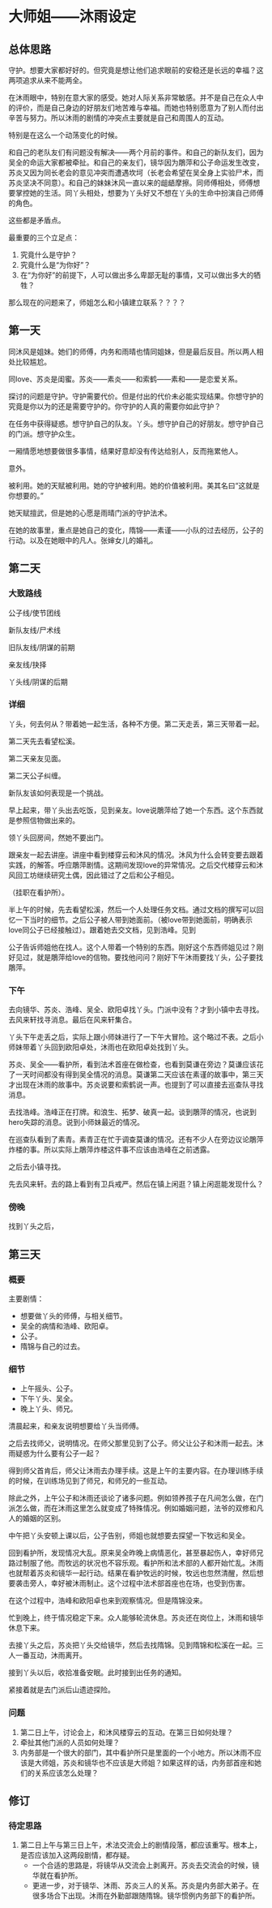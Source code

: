 # 大师姐——沐雨设定

## 总体思路

守护。想要大家都好好的。但究竟是想让他们追求眼前的安稳还是长远的幸福？这两项追求从来不能两全。

在沐雨眼中，特别在意大家的感受。她对人际关系非常敏感。并不是自己在众人中的评价，而是自己身边的好朋友们地苦难与幸福。而她也特别愿意为了别人而付出辛苦与努力。所以沐雨的剧情的冲突点主要就是自己和周围人的互动。

特别是在这么一个动荡变化的时候。

和自己的老队友们有问题没有解决——两个月前的事件。和自己的新队友们，因为吴全的命运大家都被牵扯。和自己的亲友们，镜华因为鵰萍和公子命运发生改变，苏炎又因为同长老会的意见冲突而遭遇坎坷（长老会希望在吴全身上实验尸术，而苏炎坚决不同意）。和自己的妹妹沐风一直以来的龃龉摩擦。同师傅相处，师傅想要掌控她的生活。同丫头相处，想要为丫头好又不想在丫头的生命中扮演自己师傅的角色。

这些都是矛盾点。

最重要的三个立足点：

1. 究竟什么是守护？
2. 究竟什么是“为你好”？
3. 在“为你好”的前提下，人可以做出多么卑鄙无耻的事情，又可以做出多大的牺牲？

那么现在的问题来了，师姐怎么和小镇建立联系？？？？

## 第一天

同沐风是姐妹。她们的师傅，内务和雨晴也情同姐妹，但是最后反目。所以两人相处比较尴尬。

同love、苏炎是闺蜜。苏炎——素炎——和索鹤——素和——是恋爱关系。

探讨的问题是守护。守护需要代价。但是付出的代价未必能实现结果。你想守护的究竟是你以为的还是需要守护的。你守护的人真的需要你如此守护？

在任务中获得疑惑。想守护自己的队友。丫头。想守护自己的好朋友。想守护自己的门派。想守护众生。

一厢情愿地想要做很多事情，结果好意却没有传达给别人，反而拖累他人。

意外。

被利用。她的天赋被利用。她的守护被利用。她的价值被利用。美其名曰“这就是你想要的。”

她天赋擅武，但是她的心愿是雨晴门派的守护法术。

在她的故事里，重点是她自己的变化，隋锦——素谨——小队的过去经历，公子的行动。以及在她眼中的凡人。张婶女儿的婚礼。

## 第二天


### 大致路线

公子线/使节团线

新队友线/尸术线

旧队友线/阴谋的前期

亲友线/抉择

丫头线/阴谋的后期

### 详细

丫头，何去何从？带着她一起生活，各种不方便。第二天走丢，第三天带着一起。

第二天先去看望松溪。

第二天亲友见面。

第二天公子纠缠。

新队友该如何表现是一个挑战。

早上起来，带丫头出去吃饭，见到亲友。love说鵰萍给了她一个东西。这个东西就是参照信物做出来的。

领丫头回房间，然她不要出门。

跟亲友一起去讲座。讲座中看到楼穿云和沐风的情况。沐风为什么会转变要去跟着实践，的解答。呼应鵰萍剧情。这期间发现love的异常情况。之后交代楼穿云和沐风回工坊继续研究土偶，因此错过了之后和公子相见。

（挂职在看护所）。

半上午的时候，先去看望松溪，然后一个人处理任务文档。通过文档的撰写可以回忆一下当时的细节。之后公子被人带到她面前。（被love带到她面前，明确表示love同公子已经接触过）。跟着她去交文档，见到浩峰。见到

公子告诉师姐他在找人。这个人带着一个特别的东西。刚好这个东西师姐见过？刚好见过，就是鵰萍给love的信物。要找他问问？刚好下午沐雨要找丫头，公子要找鵰萍。

### 下午

去向镜华、苏炎、浩峰、吴全、欧阳卓找丫头。门派中没有？才到小镇中去寻找。去风来轩找寻消息。最后在风来轩集合。

丫头下午走丢之后，实际上跟小师妹进行了一下午大冒险。这个略过不表。之后小师妹带着丫头回到欧阳卓处，沐雨也在欧阳卓处找到丫头。

苏炎、吴全——看护所，看到法术首座在做检查，也看到莫谦在旁边？莫谦应该花了一天时间都没有得到吴全情况的消息。莫谦第二天应该在素谨的故事中，第三天才出现在沐雨的故事中。苏炎说要和索鹤说一声。也提到了可以直接去巡查队寻找消息。

去找浩峰。浩峰正在打牌。和浪生、拓梦、破真一起。谈到鵰萍的情况，也说到hero失踪的消息。说到小师妹最近的情况。

在巡查队看到了素青。素青正在忙于调查莫谦的情况。还有不少人在旁边议论鵰萍炸楼的事。所以实际上鵰萍炸楼这件事不应该由浩峰在之前透露。

之后去小镇寻找。

先去风来轩。去的路上看到有卫兵戒严。然后在镇上闲逛？镇上闲逛能发现什么？

### 傍晚

找到丫头之后，

## 第三天

### 概要

主要剧情：

+ 想要做丫头的师傅，与相关细节。
+ 吴全的病情和浩峰、欧阳卓。
+ 公子。
+ 隋锦与自己的过去。

### 细节

+ 上午摇头、公子。
+ 下午丫头、吴全。
+ 晚上丫头、师兄。

清晨起来，和亲友说明想要给丫头当师傅。

之后去找师父，说明情况。在师父那里见到了公子。师父让公子和沐雨一起去。沐雨疑惑为什么要有公子一起？

得到师父首肯后，师父让沐雨去办理手续。这是上午的主要内容。在办理训练手续的时候，在训练场见到了师兄，和师兄的一些互动。

除此之外，上午公子和沐雨还谈论了诸多问题。例如领养孩子在凡间怎么做，在门派怎么做，而在沐雨这里怎么就变成了特殊情况。例如婚姻问题，法爷的双修和凡人的婚姻的区别。

中午把丫头安顿上课以后，公子告别，师姐也就想要去探望一下牧远和吴全。

回到看护所，发现情况大乱。原来吴全昨晚上病情恶化，甚至暴起伤人，幸好师兄路过制服了他。而牧远的状况也不容乐观。看护所和法术部的人都开始忙乱。沐雨也就帮着苏炎和镜华一起行动。结果在看护牧远的时候，牧远也忽然清醒，然后想要袭击旁人，幸好被沐雨制止。这个过程中法术部首座也在场，也受到伤害。

在这个过程中，浩峰和欧阳卓也来到观察情况。但是隋锦没来。

忙到晚上，终于情况稳定下来。众人能够轮流休息。苏炎还在岗位上，沐雨和镜华休息下来。

去接丫头之后，苏炎把丫头交给镜华，然后去找隋锦。见到隋锦和松溪在一起。三人一番互动，沐雨离开。

接到丫头以后，收拾准备安眠。此时接到出任务的通知。

紧接着就是去门派后山遗迹探险。

### 问题

1. 第二日上午，讨论会上，和沐风楼穿云的互动。在第三日如何处理？
2. 牵扯其他门派的人员如何处理？
3. 内务部是一个很大的部门，其中看护所只是里面的一个小地方。所以沐雨不应该是大师姐，苏炎和镜华也不应该是大师姐？如果这样的话，内务部首座和她们的关系应该怎么处理？

## 修订

### 待定思路

1. 第二日上午与第三日上午，术法交流会上的剧情段落，都应该重写。根本上，是否应该加入这两段剧情，都存疑。
	+ 一个合适的思路是，将镜华从交流会上剥离开。苏炎去交流会的时候，镜华就在看护所。
	+ 更进一步，对于镜华、沐雨、苏炎三人的关系。苏炎是内务部大弟子。在很多场合下出现。沐雨在外勤部跟随隋锦。镜华惯例内务部下的看护所。




